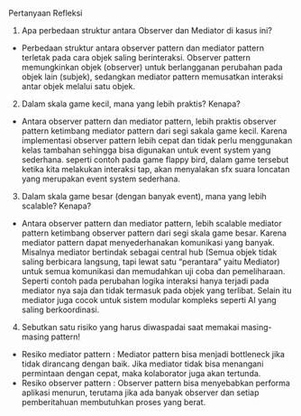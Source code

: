 Pertanyaan Refleksi
1. Apa perbedaan struktur antara Observer dan Mediator di kasus ini?
- Perbedaan struktur antara observer pattern dan mediator pattern terletak pada cara
objek saling berinteraksi. Observer pattern memungkinkan objek (observer) untuk
berlangganan perubahan pada objek lain (subjek), sedangkan mediator pattern
memusatkan interaksi antar objek melalui satu objek.
2. Dalam skala game kecil, mana yang lebih praktis? Kenapa?
- Antara observer pattern dan mediator pattern, lebih praktis observer pattern
ketimbang mediator pattern dari segi sakala game kecil. Karena implementasi
observer pattern lebih cepat dan tidak perlu menggunakan kelas tambahan
sehingga bisa digunakan untuk event system yang sederhana. seperti contoh pada
game flappy bird, dalam game tersebut ketika kita melakukan interaksi tap, akan
menyalakan sfx suara loncatan yang merupakan event system sederhana.
3. Dalam skala game besar (dengan banyak event), mana yang lebih scalable? Kenapa?
- Antara observer pattern dan mediator pattern, lebih scalable mediator pattern
ketimbang observer pattern dari segi skala game besar. Karena mediator pattern
dapat menyederhanakan komunikasi yang banyak. Misalnya mediator bertindak
sebagai central hub (Semua objek tidak saling berbicara langsung, tapi lewat satu
“perantara” yaitu Mediator) untuk semua komunikasi dan memudahkan uji coba
dan pemeliharaan. Seperti contoh pada perubahan logika interaksi hanya terjadi
pada mediator nya saja dan tidak termasuk pada objek yang terlibat. Selain itu
mediator juga cocok untuk sistem modular kompleks seperti AI yang saling
berkoordinasi.

4. Sebutkan satu risiko yang harus diwaspadai saat memakai masing-masing pattern!
- Resiko mediator pattern : Mediator pattern bisa menjadi bottleneck jika tidak
dirancang dengan baik. Jika mediator tidak bisa menangani permintaan dengan
cepat, maka kolaborator juga akan tertunda.
- Resiko observer pattern : Observer pattern bisa menyebabkan performa aplikasi
menurun, terutama jika ada banyak observer dan setiap pemberitahuan
membutuhkan proses yang berat.
